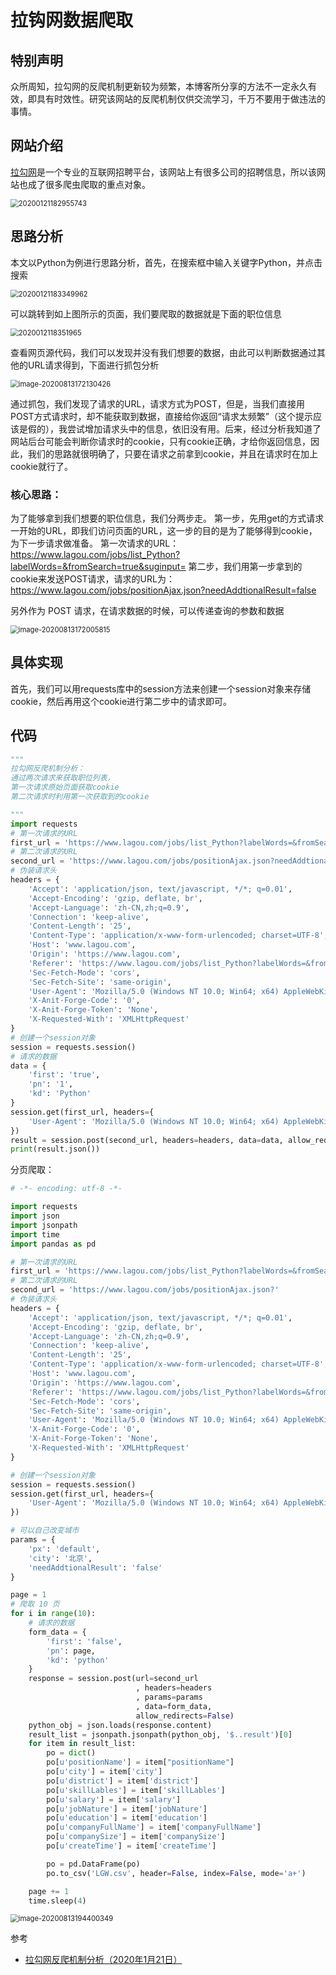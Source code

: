 # 拉钩网数据爬取

## 特别声明

众所周知，拉勾网的反爬机制更新较为频繁，本博客所分享的方法不一定永久有效，即具有时效性。研究该网站的反爬机制仅供交流学习，千万不要用于做违法的事情。

## 网站介绍

[拉勾网](https://www.lagou.com/)是一个专业的互联网招聘平台，该网站上有很多公司的招聘信息，所以该网站也成了很多爬虫爬取的重点对象。

<img src=".\img\20200121182955743.png" alt="20200121182955743" style="zoom:80%;" />

## 思路分析

本文以Python为例进行思路分析，首先，在搜索框中输入关键字Python，并点击搜索

<img src=".\img\20200121183349962.png" alt="20200121183349962" style="zoom:80%;" />

可以跳转到如上图所示的页面，我们要爬取的数据就是下面的职位信息

<img src=".\img\2020012118351965.png" alt="2020012118351965" style="zoom:80%;" />



查看网页源代码，我们可以发现并没有我们想要的数据，由此可以判断数据通过其他的URL请求得到，下面进行抓包分析

<img src=".\img\image-20200813172130426.png" alt="image-20200813172130426" style="zoom:80%;" />

通过抓包，我们发现了请求的URL，请求方式为POST，但是，当我们直接用POST方式请求时，却不能获取到数据，直接给你返回“请求太频繁”（这个提示应该是假的），我尝试增加请求头中的信息，依旧没有用。后来，经过分析我知道了网站后台可能会判断你请求时的cookie，只有cookie正确，才给你返回信息，因此，我们的思路就很明确了，只要在请求之前拿到cookie，并且在请求时在加上cookie就行了。

### 核心思路：

为了能够拿到我们想要的职位信息，我们分两步走。
第一步，先用get的方式请求一开始的URL，即我们访问页面的URL，这一步的目的是为了能够得到cookie，为下一步请求做准备。
第一次请求的URL：https://www.lagou.com/jobs/list_Python?labelWords=&fromSearch=true&suginput=
第二步，我们用第一步拿到的cookie来发送POST请求，请求的URL为：
https://www.lagou.com/jobs/positionAjax.json?needAddtionalResult=false

另外作为 POST 请求，在请求数据的时候，可以传递查询的参数和数据

<img src=".\img\image-20200813172005815.png" alt="image-20200813172005815" style="zoom:80%;" />



## 具体实现

首先，我们可以用requests库中的session方法来创建一个session对象来存储cookie，然后再用这个cookie进行第二步中的请求即可。





## 代码

```python
"""
拉勾网反爬机制分析：
通过两次请求来获取职位列表，
第一次请求原始页面获取cookie
第二次请求时利用第一次获取到的cookie

"""
import requests
# 第一次请求的URL
first_url = 'https://www.lagou.com/jobs/list_Python?labelWords=&fromSearch=true&suginput='
# 第二次请求的URL
second_url = 'https://www.lagou.com/jobs/positionAjax.json?needAddtionalResult=false'
# 伪装请求头
headers = {
    'Accept': 'application/json, text/javascript, */*; q=0.01',
    'Accept-Encoding': 'gzip, deflate, br',
    'Accept-Language': 'zh-CN,zh;q=0.9',
    'Connection': 'keep-alive',
    'Content-Length': '25',
    'Content-Type': 'application/x-www-form-urlencoded; charset=UTF-8',
    'Host': 'www.lagou.com',
    'Origin': 'https://www.lagou.com',
    'Referer': 'https://www.lagou.com/jobs/list_Python?labelWords=&fromSearch=true&suginput=',
    'Sec-Fetch-Mode': 'cors',
    'Sec-Fetch-Site': 'same-origin',
    'User-Agent': 'Mozilla/5.0 (Windows NT 10.0; Win64; x64) AppleWebKit/537.36 (KHTML, like Gecko) Chrome/78.0.3904.97 Safari/537.36',
    'X-Anit-Forge-Code': '0',
    'X-Anit-Forge-Token': 'None',
    'X-Requested-With': 'XMLHttpRequest'
}
# 创建一个session对象
session = requests.session()
# 请求的数据
data = {
    'first': 'true',
    'pn': '1',
    'kd': 'Python'
}
session.get(first_url, headers={
    'User-Agent': 'Mozilla/5.0 (Windows NT 10.0; Win64; x64) AppleWebKit/537.36 (KHTML, like Gecko) Chrome/78.0.3904.97 Safari/537.36'
})
result = session.post(second_url, headers=headers, data=data, allow_redirects=False)
print(result.json())
```



分页爬取：

```python
# -*- encoding: utf-8 -*-

import requests
import json
import jsonpath
import time
import pandas as pd

# 第一次请求的URL
first_url = 'https://www.lagou.com/jobs/list_Python?labelWords=&fromSearch=true&suginput='
# 第二次请求的URL
second_url = 'https://www.lagou.com/jobs/positionAjax.json?'
# 伪装请求头
headers = {
    'Accept': 'application/json, text/javascript, */*; q=0.01',
    'Accept-Encoding': 'gzip, deflate, br',
    'Accept-Language': 'zh-CN,zh;q=0.9',
    'Connection': 'keep-alive',
    'Content-Length': '25',
    'Content-Type': 'application/x-www-form-urlencoded; charset=UTF-8',
    'Host': 'www.lagou.com',
    'Origin': 'https://www.lagou.com',
    'Referer': 'https://www.lagou.com/jobs/list_Python?labelWords=&fromSearch=true&suginput=',
    'Sec-Fetch-Mode': 'cors',
    'Sec-Fetch-Site': 'same-origin',
    'User-Agent': 'Mozilla/5.0 (Windows NT 10.0; Win64; x64) AppleWebKit/537.36 (KHTML, like Gecko) Chrome/78.0.3904.97 Safari/537.36',
    'X-Anit-Forge-Code': '0',
    'X-Anit-Forge-Token': 'None',
    'X-Requested-With': 'XMLHttpRequest'
}

# 创建一个session对象
session = requests.session()
session.get(first_url, headers={
    'User-Agent': 'Mozilla/5.0 (Windows NT 10.0; Win64; x64) AppleWebKit/537.36 (KHTML, like Gecko) Chrome/78.0.3904.97 Safari/537.36'
})

# 可以自己改变城市
params = {
    'px': 'default',
    'city': '北京',
    'needAddtionalResult': 'false'
}

page = 1
# 爬取 10 页
for i in range(10):
    # 请求的数据
    form_data = {
        'first': 'false',
        'pn': page,
        'kd': 'python'
    }
    response = session.post(url=second_url
                            , headers=headers
                            , params=params
                            , data=form_data,
                            allow_redirects=False)
    python_obj = json.loads(response.content)
    result_list = jsonpath.jsonpath(python_obj, '$..result')[0]
    for item in result_list:
        po = dict()
        po[u'positionName'] = item["positionName"]
        po[u'city'] = item['city']
        po[u'district'] = item['district']
        po[u'skillLables'] = item['skillLables']
        po[u'salary'] = item['salary']
        po[u'jobNature'] = item['jobNature']
        po[u'education'] = item['education']
        po[u'companyFullName'] = item['companyFullName']
        po[u'companySize'] = item['companySize']
        po[u'createTime'] = item['createTime']

        po = pd.DataFrame(po)
        po.to_csv('LGW.csv', header=False, index=False, mode='a+')

    page += 1
    time.sleep(4)

```

<img src=".\img\image-20200813194400349.png" alt="image-20200813194400349" style="zoom:80%;" />





参考

- <a href="https://blog.csdn.net/Deep___Learning/article/details/104064641" target="_blank">拉勾网反爬机制分析（2020年1月21日）</a> 